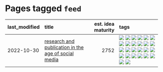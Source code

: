 # Pages tagged `feed`

|last_modified|title|est. idea maturity|tags
|:---|:---|---:|:---|
|2022-10-30|[research and publication in the age of social media](../research-and-social.md)|2752|[![](https://img.shields.io/badge/tag-arxiv-e6ab9)](../tags/arxiv.md) [![](https://img.shields.io/badge/tag-citation-abf295)](../tags/citation.md) [![](https://img.shields.io/badge/tag-corrections-97a75e)](../tags/corrections.md) [![](https://img.shields.io/badge/tag-credit-29349d)](../tags/credit.md) [![](https://img.shields.io/badge/tag-curation-50c04b)](../tags/curation.md) [![](https://img.shields.io/badge/tag-discoverability-4072a1)](../tags/discoverability.md) [![](https://img.shields.io/badge/tag-discussion-7c795e)](../tags/discussion.md) [![](https://img.shields.io/badge/tag-feed-95bed6)](../tags/feed.md) [![](https://img.shields.io/badge/tag-git-1743a)](../tags/git.md) [![](https://img.shields.io/badge/tag-git-1743a)](../tags/git.md) [![](https://img.shields.io/badge/tag-historyofscience-c92725)](../tags/historyofscience.md) [![](https://img.shields.io/badge/tag-mastodon-43d799)](../tags/mastodon.md) [![](https://img.shields.io/badge/tag-openreview-d548d8)](../tags/openreview.md) [![](https://img.shields.io/badge/tag-paperswithcode-98b52b)](../tags/paperswithcode.md) [![](https://img.shields.io/badge/tag-platform-7fe3bd)](../tags/platform.md) [![](https://img.shields.io/badge/tag-publication-3f9741)](../tags/publication.md) [![](https://img.shields.io/badge/tag-reproducibility-1dc0d1)](../tags/reproducibility.md) [![](https://img.shields.io/badge/tag-research-4d5a4)](../tags/research.md) [![](https://img.shields.io/badge/tag-retractions-e168be)](../tags/retractions.md) [![](https://img.shields.io/badge/tag-search-96f12e)](../tags/search.md) [![](https://img.shields.io/badge/tag-socialmedia-5e378d)](../tags/socialmedia.md) [![](https://img.shields.io/badge/tag-stackoverflow-394ee4)](../tags/stackoverflow.md) [![](https://img.shields.io/badge/tag-subscription-cc5ed7)](../tags/subscription.md) [![](https://img.shields.io/badge/tag-transparency-dd597e)](../tags/transparency.md) [![](https://img.shields.io/badge/tag-twitter-e8ae48)](../tags/twitter.md) [![](https://img.shields.io/badge/tag-validation-b5ec2c)](../tags/validation.md)|
